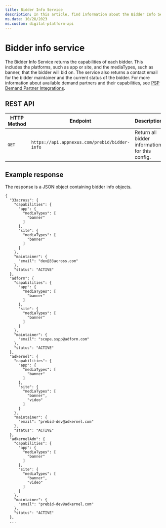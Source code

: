 ```yaml
---
title: Bidder Info Service
description: In this article, find information about the Bidder Info Service along with an example response.
ms.date: 10/28/2023
ms.custom: digital-platform-api
---
```


# Bidder info service

The Bidder Info Service returns the capabilities of each bidder. This includes the platforms, such as app or site, and the mediaTypes, such as banner, that the bidder will bid on. The service also returns a contact email for the bidder maintainer and the current status of the bidder. For more information about available demand partners and their capabilities, see [PSP Demand Partner Integrations](../monetize/prebid-server-premium-demand-partner-integrations.md).

## REST API

| HTTP Method | Endpoint | Description |
|---|---|---|
| `GET` | `https://api.appnexus.com/prebid/bidder-info` | Return all bidder information for this config. |

## Example response

The response is a JSON object containing bidder info objects.

```
{
  "33across": {
    "capabilities": {
      "app": {
        "mediaTypes": [
          "banner"
        ]
      },
      "site": {
        "mediaTypes": [
          "banner"
        ]
      }
    },
    "maintainer": {
      "email": "dev@33across.com"
    },
    "status": "ACTIVE"
  },
  "adform": {
    "capabilities": {
      "app": {
        "mediaTypes": [
          "banner"
        ]
      },
      "site": {
        "mediaTypes": [
          "banner"
        ]
      }
    },
    "maintainer": {
      "email": "scope.sspp@adform.com"
    },
    "status": "ACTIVE"
  },
  "adkernel": {
    "capabilities": {
      "app": {
        "mediaTypes": [
          "banner"
        ]
      },
      "site": {
        "mediaTypes": [
          "banner",
          "video"
        ]
      }
    },
    "maintainer": {
      "email": "prebid-dev@adkernel.com"
    },
    "status": "ACTIVE"
  },
  "adkernelAdn": {
    "capabilities": {
      "app": {
        "mediaTypes": [
          "banner"
        ]
      },
      "site": {
        "mediaTypes": [
          "banner",
          "video"
        ]
      }
    },
    "maintainer": {
      "email": "prebid-dev@adkernel.com"
    },
    "status": "ACTIVE"
  },
  ...
```
